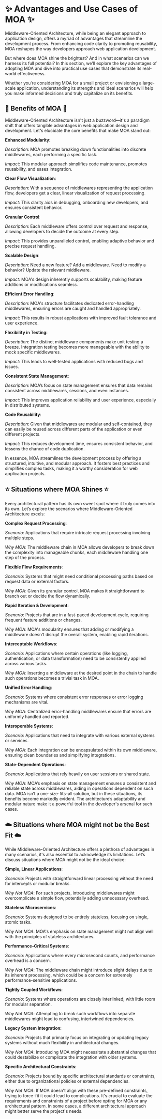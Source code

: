 # ✨ Advantages and Use Cases of MOA ✨
Middleware-Oriented Architecture, while being an elegant approach to application design, offers a myriad of advantages that streamline the development process. From enhancing code clarity to promoting reusability, MOA reshapes the way developers approach web application development.

But where does MOA shine the brightest? And in what scenarios can we harness its full potential? In this section, we'll explore the key advantages of adopting MOA and dive into practical use cases that demonstrate its real-world effectiveness.

Whether you're considering MOA for a small project or envisioning a large-scale application, understanding its strengths and ideal scenarios will help you make informed decisions and truly capitalize on its benefits.

## 🌈 Benefits of MOA 🌈
Middleware-Oriented Architecture isn't just a buzzword—it's a paradigm shift that offers tangible advantages in web application design and development. Let's elucidate the core benefits that make MOA stand out:

**Enhanced Modularity**:

*Description*: MOA promotes breaking down functionalities into discrete middlewares, each performing a specific task.

*Impact*: This modular approach simplifies code maintenance, promotes reusability, and eases integration.

**Clear Flow Visualization**:

*Description*: With a sequence of middlewares representing the application flow, developers get a clear, linear visualization of request processing.

*Impact*: This clarity aids in debugging, onboarding new developers, and ensures consistent behavior.

**Granular Control**:

*Description*: Each middleware offers control over request and response, allowing developers to decide the outcome at every step.

*Impact*: This provides unparalleled control, enabling adaptive behavior and precise request handling.

**Scalable Design**:

*Description*: Need a new feature? Add a middleware. Need to modify a behavior? Update the relevant middleware.

*Impact*: MOA's design inherently supports scalability, making feature additions or modifications seamless.

**Efficient Error Handling**:

*Description*: MOA's structure facilitates dedicated error-handling middlewares, ensuring errors are caught and handled appropriately.

*Impact*: This results in robust applications with improved fault tolerance and user experience.

**Flexibility in Testing**:

*Description*: The distinct middleware components make unit testing a breeze. Integration testing becomes more manageable with the ability to mock specific middlewares.

*Impact*: This leads to well-tested applications with reduced bugs and issues.

**Consistent State Management**:

*Description*: MOA’s focus on state management ensures that data remains consistent across middlewares, sessions, and even instances.

*Impact*: This improves application reliability and user experience, especially in distributed systems.

**Code Reusability**:

*Description*: Given that middlewares are modular and self-contained, they can easily be reused across different parts of the application or even different projects.

*Impact*: This reduces development time, ensures consistent behavior, and lessens the chance of code duplication.

In essence, MOA streamlines the development process by offering a structured, intuitive, and modular approach. It fosters best practices and simplifies complex tasks, making it a worthy consideration for web application projects.

## ⭐ Situations where MOA Shines ⭐
Every architectural pattern has its own sweet spot where it truly comes into its own. Let’s explore the scenarios where Middleware-Oriented Architecture excels:

**Complex Request Processing**:

*Scenario*: Applications that require intricate request processing involving multiple steps.


*Why MOA*: The middleware chain in MOA allows developers to break down the complexity into manageable chunks, each middleware handling one step of the process.

**Flexible Flow Requirements**:

*Scenario*: Systems that might need conditional processing paths based on request data or external factors.

*Why MOA*: Given its granular control, MOA makes it straightforward to branch out or decide the flow dynamically.

**Rapid Iteration & Development**:

*Scenario*: Projects that are in a fast-paced development cycle, requiring frequent feature additions or changes.

*Why MOA*: MOA's modularity ensures that adding or modifying a middleware doesn't disrupt the overall system, enabling rapid iterations.

**Interceptable Workflows**:

*Scenario*: Applications where certain operations (like logging, authentication, or data transformation) need to be consistently applied across various tasks.

*Why MOA*: Inserting a middleware at the desired point in the chain to handle such operations becomes a trivial task in MOA.

**Unified Error Handling**:

*Scenario*: Systems where consistent error responses or error logging mechanisms are vital.

*Why MOA*: Centralized error-handling middlewares ensure that errors are uniformly handled and reported.

**Interoperable Systems**:

*Scenario*: Applications that need to integrate with various external systems or services.

*Why MOA*: Each integration can be encapsulated within its own middleware, ensuring clean boundaries and simplifying integrations.

**State-Dependent Operations**:

*Scenario*: Applications that rely heavily on user sessions or shared state.

*Why MOA*: MOA’s emphasis on state management ensures a consistent and reliable state across middlewares, aiding in operations dependent on such data.
MOA isn’t a one-size-fits-all solution, but in these situations, its benefits become markedly evident. The architecture’s adaptability and modular nature make it a powerful tool in the developer's arsenal for such cases.

## ☁️ Situations where MOA might not be the Best Fit ☁️

While Middleware-Oriented Architecture offers a plethora of advantages in many scenarios, it's also essential to acknowledge its limitations. Let’s discuss situations where MOA might not be the ideal choice:

**Simple, Linear Applications**:

*Scenario*: Projects with straightforward linear processing without the need for intercepts or modular breaks.

*Why Not MOA*: For such projects, introducing middlewares might overcomplicate a simple flow, potentially adding unnecessary overhead.

**Stateless Microservices**:

*Scenario*: Systems designed to be entirely stateless, focusing on single, atomic tasks.

*Why Not MOA*: MOA's emphasis on state management might not align well with the principles of stateless architectures.

**Performance-Critical Systems**:

*Scenario*: Applications where every microsecond counts, and performance overhead is a concern.

*Why Not MOA*: The middleware chain might introduce slight delays due to its inherent processing, which could be a concern for extremely performance-sensitive applications.

**Tightly Coupled Workflows**:

*Scenario*: Systems where operations are closely interlinked, with little room for modular separation.

*Why Not MOA*: Attempting to break such workflows into separate middlewares might lead to confusing, intertwined dependencies.

**Legacy System Integration**:

*Scenario*: Projects that primarily focus on integrating or updating legacy systems without much flexibility in architectural changes.

*Why Not MOA*: Introducing MOA might necessitate substantial changes that could destabilize or complicate the integration with older systems.

**Specific Architectural Constraints**:

*Scenario*: Projects bound by specific architectural standards or constraints, either due to organizational policies or external dependencies.

*Why Not MOA*: If MOA doesn't align with these pre-defined constraints, trying to force-fit it could lead to complications.
It's crucial to evaluate the requirements and constraints of a project before opting for MOA or any architectural pattern. In some cases, a different architectural approach might better serve the project's needs.